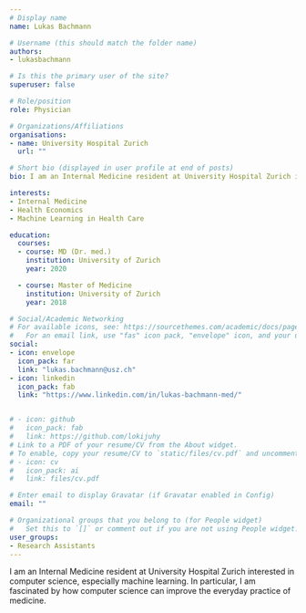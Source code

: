 ```yaml
---
# Display name
name: Lukas Bachmann

# Username (this should match the folder name)
authors:
- lukasbachmann

# Is this the primary user of the site?
superuser: false

# Role/position
role: Physician

# Organizations/Affiliations
organisations:
- name: University Hospital Zurich
  url: ""

# Short bio (displayed in user profile at end of posts)
bio: I am an Internal Medicine resident at University Hospital Zurich interested in computer science, especially machine learning. In particular, I am fascinated by how computer science can improve the everyday practice of medicine.

interests:
- Internal Medicine
- Health Economics
- Machine Learning in Health Care

education:
  courses:
  - course: MD (Dr. med.)
    institution: University of Zurich
    year: 2020

  - course: Master of Medicine
    institution: University of Zurich
    year: 2018

# Social/Academic Networking
# For available icons, see: https://sourcethemes.com/academic/docs/page-builder/#icons
#   For an email link, use "fas" icon pack, "envelope" icon, and your uzh email up to before the '@'.
social:
- icon: envelope
  icon_pack: far
  link: "lukas.bachmann@usz.ch"
- icon: linkedin
  icon_pack: fab
  link: "https://www.linkedin.com/in/lukas-bachmann-med/"


# - icon: github
#   icon_pack: fab
#   link: https://github.com/lokijuhy
# Link to a PDF of your resume/CV from the About widget.
# To enable, copy your resume/CV to `static/files/cv.pdf` and uncomment the lines below.
# - icon: cv
#   icon_pack: ai
#   link: files/cv.pdf

# Enter email to display Gravatar (if Gravatar enabled in Config)
email: ""

# Organizational groups that you belong to (for People widget)
#   Set this to `[]` or comment out if you are not using People widget.
user_groups:
- Research Assistants
---
```


I am an Internal Medicine resident at University Hospital Zurich interested in computer science, especially machine learning. In particular, I am fascinated by how computer science can improve the everyday practice of medicine.
